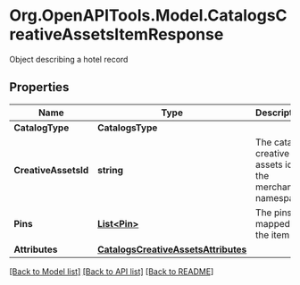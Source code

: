 # Org.OpenAPITools.Model.CatalogsCreativeAssetsItemResponse
Object describing a hotel record

## Properties

Name | Type | Description | Notes
------------ | ------------- | ------------- | -------------
**CatalogType** | **CatalogsType** |  | 
**CreativeAssetsId** | **string** | The catalog creative assets id in the merchant namespace | [optional] 
**Pins** | [**List&lt;Pin&gt;**](Pin.md) | The pins mapped to the item | [optional] 
**Attributes** | [**CatalogsCreativeAssetsAttributes**](CatalogsCreativeAssetsAttributes.md) |  | [optional] 

[[Back to Model list]](../README.md#documentation-for-models) [[Back to API list]](../README.md#documentation-for-api-endpoints) [[Back to README]](../README.md)

